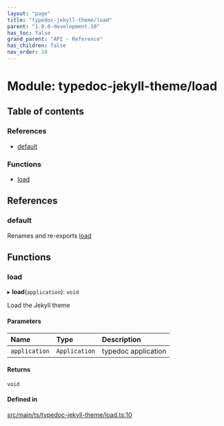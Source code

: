 ```yaml
---
layout: "page"
title: "typedoc-jekyll-theme/load"
parent: "1.0.0-development.10"
has_toc: false
grand_parent: "API - Reference"
has_children: false
nav_order: 10
---
```


# Module: typedoc-jekyll-theme/load

## Table of contents

### References

- [default](../wiki/typedoc-jekyll-theme.load#default)

### Functions

- [load](../wiki/typedoc-jekyll-theme.load#load)

## References

### default

Renames and re-exports [load](../wiki/typedoc-jekyll-theme.load#load)

## Functions

### load

▸ **load**(`application`): `void`

Load the Jekyll theme

#### Parameters

| Name | Type | Description |
| :------ | :------ | :------ |
| `application` | `Application` | typedoc application |

#### Returns

`void`

#### Defined in

[src/main/ts/typedoc-jekyll-theme/load.ts:10](https://github.com/ikari-engine/plugouts/blob/5deff94/src/main/ts/typedoc-jekyll-theme/load.ts#L10)
